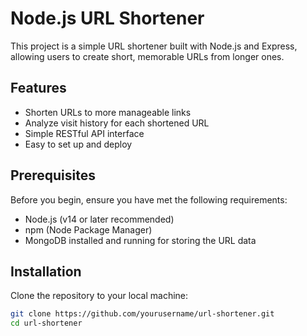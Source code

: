 # Node.js URL Shortener

This project is a simple URL shortener built with Node.js and Express, allowing users to create short, memorable URLs from longer ones.

## Features

- Shorten URLs to more manageable links
- Analyze visit history for each shortened URL
- Simple RESTful API interface
- Easy to set up and deploy

## Prerequisites

Before you begin, ensure you have met the following requirements:

- Node.js (v14 or later recommended)
- npm (Node Package Manager)
- MongoDB installed and running for storing the URL data

## Installation

Clone the repository to your local machine:

```bash
git clone https://github.com/yourusername/url-shortener.git
cd url-shortener
